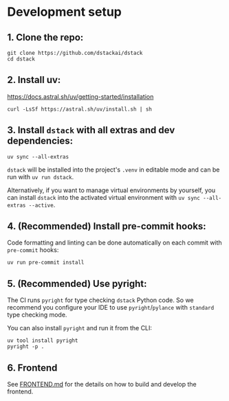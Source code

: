 # Development setup

## 1. Clone the repo:

```shell
git clone https://github.com/dstackai/dstack
cd dstack
```

## 2. Install uv:

https://docs.astral.sh/uv/getting-started/installation

```shell
curl -LsSf https://astral.sh/uv/install.sh | sh
```

## 3. Install `dstack` with all extras and dev dependencies:

```shell
uv sync --all-extras
```

`dstack` will be installed into the project's `.venv` in editable mode and can be run with `uv run dstack`.

Alternatively, if you want to manage virtual environments by yourself, you can install `dstack` into the activated virtual environment with `uv sync --all-extras --active`.

## 4. (Recommended) Install pre-commit hooks:

Code formatting and linting can be done automatically on each commit with `pre-commit` hooks:

```shell
uv run pre-commit install
```

## 5. (Recommended) Use pyright:

The CI runs `pyright` for type checking `dstack` Python code.
So we recommend you configure your IDE to use `pyright`/`pylance` with `standard` type checking mode.

You can also install `pyright` and run it from the CLI:

```shell
uv tool install pyright
pyright -p .
```

## 6. Frontend

See [FRONTEND.md](FRONTEND.md) for the details on how to build and develop the frontend.
